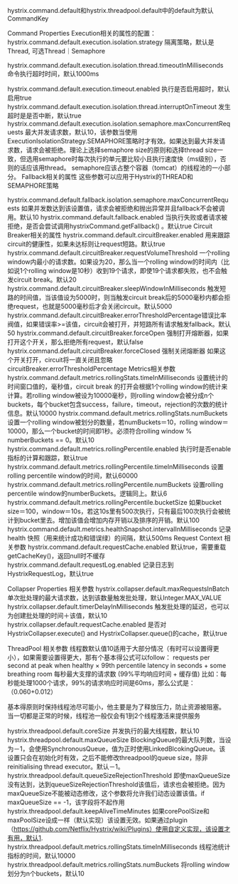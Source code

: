 hystrix.command.default和hystrix.threadpool.default中的default为默认CommandKey

Command Properties
Execution相关的属性的配置：
hystrix.command.default.execution.isolation.strategy 隔离策略，默认是Thread, 可选Thread｜Semaphore

hystrix.command.default.execution.isolation.thread.timeoutInMilliseconds 命令执行超时时间，默认1000ms

hystrix.command.default.execution.timeout.enabled 执行是否启用超时，默认启用true
hystrix.command.default.execution.isolation.thread.interruptOnTimeout 发生超时是是否中断，默认true
hystrix.command.default.execution.isolation.semaphore.maxConcurrentRequests 最大并发请求数，默认10，该参数当使用ExecutionIsolationStrategy.SEMAPHORE策略时才有效。如果达到最大并发请求数，请求会被拒绝。理论上选择semaphore size的原则和选择thread size一致，但选用semaphore时每次执行的单元要比较小且执行速度快（ms级别），否则的话应该用thread。
semaphore应该占整个容器（tomcat）的线程池的一小部分。
Fallback相关的属性
这些参数可以应用于Hystrix的THREAD和SEMAPHORE策略

hystrix.command.default.fallback.isolation.semaphore.maxConcurrentRequests 如果并发数达到该设置值，请求会被拒绝和抛出异常并且fallback不会被调用。默认10
hystrix.command.default.fallback.enabled 当执行失败或者请求被拒绝，是否会尝试调用hystrixCommand.getFallback() 。默认true
Circuit Breaker相关的属性
hystrix.command.default.circuitBreaker.enabled 用来跟踪circuit的健康性，如果未达标则让request短路。默认true
hystrix.command.default.circuitBreaker.requestVolumeThreshold 一个rolling window内最小的请求数。如果设为20，那么当一个rolling window的时间内（比如说1个rolling window是10秒）收到19个请求，即使19个请求都失败，也不会触发circuit break。默认20
hystrix.command.default.circuitBreaker.sleepWindowInMilliseconds 触发短路的时间值，当该值设为5000时，则当触发circuit break后的5000毫秒内都会拒绝request，也就是5000毫秒后才会关闭circuit。默认5000
hystrix.command.default.circuitBreaker.errorThresholdPercentage错误比率阀值，如果错误率>=该值，circuit会被打开，并短路所有请求触发fallback。默认50
hystrix.command.default.circuitBreaker.forceOpen 强制打开熔断器，如果打开这个开关，那么拒绝所有request，默认false
hystrix.command.default.circuitBreaker.forceClosed 强制关闭熔断器 如果这个开关打开，circuit将一直关闭且忽略circuitBreaker.errorThresholdPercentage
Metrics相关参数
hystrix.command.default.metrics.rollingStats.timeInMilliseconds 设置统计的时间窗口值的，毫秒值，circuit break 的打开会根据1个rolling window的统计来计算。若rolling window被设为10000毫秒，则rolling window会被分成n个buckets，每个bucket包含success，failure，timeout，rejection的次数的统计信息。默认10000
hystrix.command.default.metrics.rollingStats.numBuckets 设置一个rolling window被划分的数量，若numBuckets＝10，rolling window＝10000，那么一个bucket的时间即1秒。必须符合rolling window % numberBuckets == 0。默认10
hystrix.command.default.metrics.rollingPercentile.enabled 执行时是否enable指标的计算和跟踪，默认true
hystrix.command.default.metrics.rollingPercentile.timeInMilliseconds 设置rolling percentile window的时间，默认60000
hystrix.command.default.metrics.rollingPercentile.numBuckets 设置rolling percentile window的numberBuckets。逻辑同上。默认6
hystrix.command.default.metrics.rollingPercentile.bucketSize 如果bucket size＝100，window＝10s，若这10s里有500次执行，只有最后100次执行会被统计到bucket里去。增加该值会增加内存开销以及排序的开销。默认100
hystrix.command.default.metrics.healthSnapshot.intervalInMilliseconds 记录health 快照（用来统计成功和错误绿）的间隔，默认500ms
Request Context 相关参数
hystrix.command.default.requestCache.enabled 默认true，需要重载getCacheKey()，返回null时不缓存
hystrix.command.default.requestLog.enabled 记录日志到HystrixRequestLog，默认true

Collapser Properties 相关参数
hystrix.collapser.default.maxRequestsInBatch 单次批处理的最大请求数，达到该数量触发批处理，默认Integer.MAX_VALUE
hystrix.collapser.default.timerDelayInMilliseconds 触发批处理的延迟，也可以为创建批处理的时间＋该值，默认10
hystrix.collapser.default.requestCache.enabled 是否对HystrixCollapser.execute() and HystrixCollapser.queue()的cache，默认true

ThreadPool 相关参数
线程数默认值10适用于大部分情况（有时可以设置得更小），如果需要设置得更大，那有个基本得公式可以follow：
requests per second at peak when healthy × 99th percentile latency in seconds + some breathing room
每秒最大支撑的请求数 (99%平均响应时间 + 缓存值)
比如：每秒能处理1000个请求，99%的请求响应时间是60ms，那么公式是：
（0.060+0.012）

基本得原则时保持线程池尽可能小，他主要是为了释放压力，防止资源被阻塞。
当一切都是正常的时候，线程池一般仅会有1到2个线程激活来提供服务

hystrix.threadpool.default.coreSize 并发执行的最大线程数，默认10
hystrix.threadpool.default.maxQueueSize BlockingQueue的最大队列数，当设为－1，会使用SynchronousQueue，值为正时使用LinkedBlcokingQueue。该设置只会在初始化时有效，之后不能修改threadpool的queue size，除非reinitialising thread executor。默认－1。
hystrix.threadpool.default.queueSizeRejectionThreshold 即使maxQueueSize没有达到，达到queueSizeRejectionThreshold该值后，请求也会被拒绝。因为maxQueueSize不能被动态修改，这个参数将允许我们动态设置该值。if maxQueueSize == -1，该字段将不起作用
hystrix.threadpool.default.keepAliveTimeMinutes 如果corePoolSize和maxPoolSize设成一样（默认实现）该设置无效。如果通过plugin（https://github.com/Netflix/Hystrix/wiki/Plugins）使用自定义实现，该设置才有用，默认1.
hystrix.threadpool.default.metrics.rollingStats.timeInMilliseconds 线程池统计指标的时间，默认10000
hystrix.threadpool.default.metrics.rollingStats.numBuckets 将rolling window划分为n个buckets，默认10
